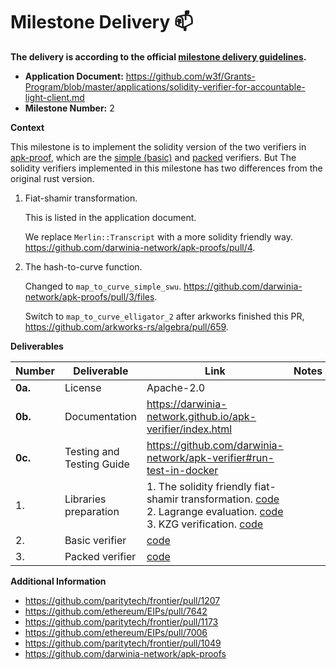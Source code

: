 # Milestone Delivery :mailbox:

**The delivery is according to the official [milestone delivery guidelines](https://github.com/w3f/Grants-Program/blob/master/docs/Support%20Docs/milestone-deliverables-guidelines.md).**  

- **Application Document:** https://github.com/w3f/Grants-Program/blob/master/applications/solidity-verifier-for-accountable-light-client.md
- **Milestone Number:** 2

**Context**

This milestone is to implement the solidity version of the two verifiers in [apk-proof](https://github.com/w3f/apk-proofs), which are the [simple (basic)](https://github.com/w3f/apk-proofs/blob/main/bw6/src/verifier.rs#L38) and [packed](https://github.com/w3f/apk-proofs/blob/main/bw6/src/verifier.rs#L69) verifiers. But The solidity verifiers implemented in this milestone has two differences from the original rust version.

1. Fiat-shamir transformation. 

   This is listed in the application document.

   We replace `Merlin::Transcript` with a more solidity friendly way. https://github.com/darwinia-network/apk-proofs/pull/4.
2. The hash-to-curve function.

   Changed to `map_to_curve_simple_swu`. https://github.com/darwinia-network/apk-proofs/pull/3/files.

   Switch to `map_to_curve_elligator_2` after arkworks finished this PR, https://github.com/arkworks-rs/algebra/pull/659.

**Deliverables**

| Number  | Deliverable               | Link                                                         | Notes                                                        |
| ------- | ------------------------- | ------------------------------------------------------------ | ------------------------------------------------------------ |
| **0a.** | License                   | Apache-2.0                                                   |  |
| **0b.** | Documentation             | https://darwinia-network.github.io/apk-verifier/index.html   |                                                              |
| **0c.** | Testing and Testing Guide | https://github.com/darwinia-network/apk-verifier#run-test-in-docker |                                                              |
| 1.      | Libraries preparation     | 1. The solidity friendly fiat-shamir transformation. [code](https://github.com/darwinia-network/apk-verifier/blob/main/src/common/transcript/Simple.sol)<br />2. Lagrange evaluation. [code](https://github.com/darwinia-network/apk-verifier/blob/main/src/common/poly/evaluations/Lagrange.sol) <br />3. KZG verification. [code](https://github.com/darwinia-network/apk-verifier/blob/6b8bfd37e2c4142bf08d8c98f61a1d3e0c3df57d/src/common/pcs/kzg/KZG.sol) |                                                              |
| 2.      | Basic verifier     | [code](https://github.com/darwinia-network/apk-verifier/blob/main/src/Basic.sol) |                                                              |
| 3.      | Packed verifier    | [code](https://github.com/darwinia-network/apk-verifier/blob/main/src/Packed.sol) |                                                              |

**Additional Information**

- https://github.com/paritytech/frontier/pull/1207
- https://github.com/ethereum/EIPs/pull/7642
- https://github.com/paritytech/frontier/pull/1173
- https://github.com/ethereum/EIPs/pull/7006
- https://github.com/paritytech/frontier/pull/1049
- https://github.com/darwinia-network/apk-proofs
